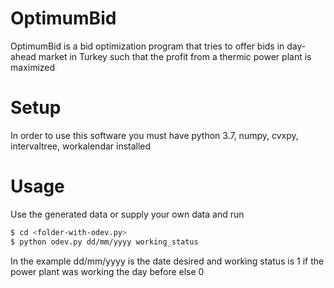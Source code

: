 # OptimumBid
OptimumBid is a bid optimization program that tries to offer bids in day-ahead market in Turkey  such that the profit
from a thermic power plant is maximized
# Setup
In order to use this software you must have python 3.7, numpy, cvxpy, intervaltree, workalendar  installed
# Usage
Use the generated data or supply your own data and run
```bash
$ cd <folder-with-odev.py>
$ python odev.py dd/mm/yyyy working_status
```
In the example dd/mm/yyyy is the date desired and working status is 1 if the power plant was working the day before else 0
